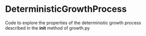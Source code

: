 # DeterministicGrowthProcess
Code to explore the properties of the deterministic growth process described in the __init__ method of growth.py
